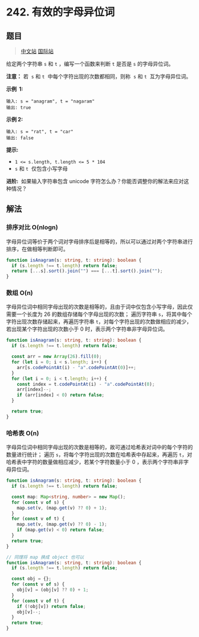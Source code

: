 # 242. 有效的字母异位词

## 题目

> [中文站](https://leetcode-cn.com/problems/valid-anagram/) [国际站](https://leetcode.com/problems/valid-anagram/)

给定两个字符串 `s` 和 `t` ，编写一个函数来判断 `t` 是否是 `s` 的字母异位词。

**注意：** 若  `s` 和 `t`  中每个字符出现的次数都相同，则称  `s` 和 `t`  互为字母异位词。

**示例  1:**

```
输入: s = "anagram", t = "nagaram"
输出: true
```

**示例 2:**

```
输入: s = "rat", t = "car"
输出: false
```

**提示:**

- `1 <= s.length, t.length <= 5 * 104`
- `s` 和 `t`  仅包含小写字母

**进阶:**  如果输入字符串包含 unicode 字符怎么办？你能否调整你的解法来应对这种情况？

## 解法

### 排序对比 O(nlogn)

字母异位词等价于两个词对字母排序后是相等的，所以可以通过对两个字符串进行排序，在做相等判断即可。

```typescript
function isAnagram(s: string, t: string): boolean {
  if (s.length !== t.length) return false;
  return [...s].sort().join("") === [...t].sort().join("");
}
```

### 数组 O(n)

字母异位词中相同字母出现的次数是相等的，且由于词中仅包含小写字母，因此仅需要一个长度为 26 的数组存储每个字母出现的次数；
遍历字符串 `s`，将其中每个字符出现次数存储起来，再遍历字符串 `t`，对每个字符出现的次数做相应的减少，若出现某个字符出现的次数小于 0 时，表示两个字符串非字母异位词。

```typescript
function isAnagram(s: string, t: string): boolean {
  if (s.length !== t.length) return false;

  const arr = new Array(26).fill(0);
  for (let i = 0; i < s.length; i++) {
    arr[s.codePointAt(i) - "a".codePointAt(0)]++;
  }
  for (let i = 0; i < t.length; i++) {
    const index = t.codePointAt(i) - "a".codePointAt(0);
    arr[index]--;
    if (arr[index] < 0) return false;
  }

  return true;
}
```

### 哈希表 O(n)

字母异位词中相同字母出现的次数是相等的，故可通过哈希表对词中的每个字符的数量进行统计；
遍历 `s`，将每个字符出现的次数在哈希表中存起来，再遍历 `t`，对哈希表中字符的数量做相应减少，若某个字符数量小于 0 ，表示两个字符串非字母异位词。

```typescript
function isAnagram(s: string, t: string): boolean {
  if (s.length !== t.length) return false;

  const map: Map<string, number> = new Map();
  for (const v of s) {
    map.set(v, (map.get(v) ?? 0) + 1);
  }
  for (const v of t) {
    map.set(v, (map.get(v) ?? 0) - 1);
    if (map.get(v) < 0) return false;
  }
  return true;
}

// 同理将 map 换成 object 也可以
function isAnagram(s: string, t: string): boolean {
  if (s.length !== t.length) return false;

  const obj = {};
  for (const v of s) {
    obj[v] = (obj[v] ?? 0) + 1;
  }
  for (const v of t) {
    if (!obj[v]) return false;
    obj[v]--;
  }
  return true;
}
```
